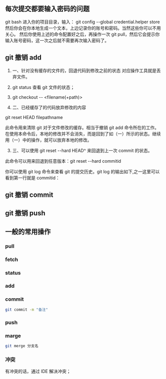 ## 每次提交都要输入密码的问题

git bash 进入你的项目目录，输入：
git config --global credential.helper store
然后你会在你本地生成一个文本，上边记录你的账号和密码。当然这些你可以不用关心。
然后你使用上述的命令配置好之后，再操作一次 git pull，然后它会提示你输入账号密码，这一次之后就不需要再次输入密码了。

## git 撤销 add

1. 一、针对没有缓存的文件的，回退代码到修改之前的状态
   对应操作工具就是丢弃文件。

1. git status 查看 git 文件的状态；
1. git checkout -- <filename(+path)>

1. 二、已经缓存了的代码放弃修改的内容

git reset HEAD filepathname

此命令用来清除 git 对于文件修改的缓存。相当于撤销 git add 命令所在的工作。在使用本命令后，本地的修改并不会消失，而是回到了如（一）所示的状态。继续用（一）中的操作，就可以放弃本地的修改。

3. 三、可以使用 git reset --hard HEAD^ 来回退到上一次 commit 的状态。

此命令可以用来回退到任意版本：git reset --hard commitid

你可以使用 git log 命令来查看 git 的提交历史。git log 的输出如下,之一这里可以看到第一行就是 commitid：

## git 撤销 commit

## git 撤销 push

## 一般的常用操作

### pull

### fetch

### status

### add

### commit

```bash
git commit -m "备注"
```

### push

### marge

```bash
git merge 分支名
```

### 冲突

有冲突的话，通过 IDE 解决冲突；
